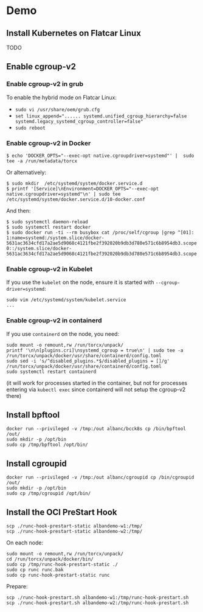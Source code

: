 # Demo

## Install Kubernetes on Flatcar Linux

TODO

## Enable cgroup-v2

### Enable cgroup-v2 in grub

To enable the hybrid mode on Flatcar Linux:
- `sudo vi /usr/share/oem/grub.cfg`
- `set linux_append="...... systemd.unified_cgroup_hierarchy=false systemd.legacy_systemd_cgroup_controller=false"`
- `sudo reboot`

### Enable cgroup-v2 in Docker

```
$ echo 'DOCKER_OPTS="--exec-opt native.cgroupdriver=systemd"' |  sudo tee -a /run/metadata/torcx
```
Or alternatively:
```
$ sudo mkdir  /etc/systemd/system/docker.service.d
$ printf '[Service]\nEnvironment=DOCKER_OPTS="--exec-opt native.cgroupdriver=systemd"\n' | sudo tee /etc/systemd/system/docker.service.d/10-docker.conf
```
And then:
```
$ sudo systemctl daemon-reload
$ sudo systemctl restart docker
$ sudo docker run -ti --rm busybox cat /proc/self/cgroup |grep ^[01]:
1:name=systemd:/system.slice/docker-5631ac3634cfd17a2ae5d9068c4121fbe2f392020b9db3d780e571c6b8954db3.scope
0::/system.slice/docker-5631ac3634cfd17a2ae5d9068c4121fbe2f392020b9db3d780e571c6b8954db3.scope
```

### Enable cgroup-v2 in Kubelet

If you use the `kubelet` on the node, ensure it is started with `--cgroup-driver=systemd`:
```
sudo vim /etc/systemd/system/kubelet.service
...
```

### Enable cgroup-v2 in containerd

If you use `containerd` on the node, you need:
```
sudo mount -o remount,rw /run/torcx/unpack/
printf '\n\n[plugins.cri]\nsystemd_cgroup = true\n' | sudo tee -a /run/torcx/unpack/docker/usr/share/containerd/config.toml
sudo sed -i 's/^disabled_plugins.*$/disabled_plugins = []/g' /run/torcx/unpack/docker/usr/share/containerd/config.toml
sudo systemctl restart containerd
```
(it will work for processes started in the container, but not for processes entering via `kubectl exec` since containerd will not setup the cgroup-v2 there)

## Install bpftool

```
docker run --privileged -v /tmp:/out albanc/bcck8s cp /bin/bpftool /out/
sudo mkdir -p /opt/bin
sudo cp /tmp/bpftool /opt/bin/
```

## Install cgroupid

```
docker run --privileged -v /tmp:/out albanc/cgroupid cp /bin/cgroupid /out/
sudo mkdir -p /opt/bin
sudo cp /tmp/cgroupid /opt/bin/
```

## Install the OCI PreStart Hook

```
scp ./runc-hook-prestart-static albandemo-w1:/tmp/
scp ./runc-hook-prestart-static albandemo-w2:/tmp/
```

On each node:
```
sudo mount -o remount,rw /run/torcx/unpack/
cd /run/torcx/unpack/docker/bin/
sudo cp /tmp/runc-hook-prestart-static ./
sudo cp runc runc.bak
sudo cp runc-hook-prestart-static runc
```

Prepare:
```
scp ./runc-hook-prestart.sh albandemo-w1:/tmp/runc-hook-prestart.sh
scp ./runc-hook-prestart.sh albandemo-w2:/tmp/runc-hook-prestart.sh
```
